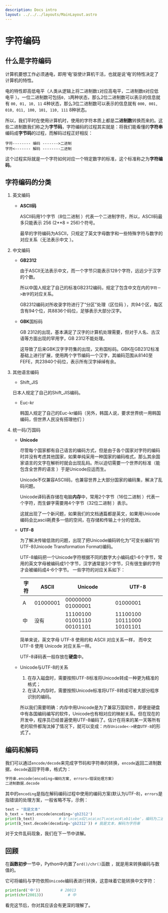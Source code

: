 ```yaml
---
description: Docs intro
layout: ../../../layouts/MainLayout.astro
---
```


# 字符编码

## 什么是字符编码

计算机要想工作必须通电，即用‘电’驱使计算机干活，也就是说‘电’的特性决定了计算机的特性。

电的特性即高低电平（人类从逻辑上将二进制数`1`对应高电平，二进制数`0`对应低电平 ）。一位二进制数可包括`0, 1`两种状态，那么2位二进制数可以表示的信息就有 `00, 01, 10, 11` 4种状态，那么3位二进制数可以表示的信息就有 `000, 001, 010, 011, 100, 101, 110, 111` 8种状态。

所以，我们平时在使用计算机时，使用的字符本质上都是**二进制数**转换而来的。这些二进制数我们称之为**字节码**，字符编码的过程其实就是：将我们能看懂的**字符串**编码成**字节码**的过程，而解码过程正好相反：

  	字符-------- 编码 ------->二进制
  	字符<------- 解码 --------二进制

这个过程实际就是一个字符如何对应一个特定数字的标准，这个标准称之为**字符编码**。

## 字符编码的分类

1. 英文编码

   + **ASCII码**

     ASCII码用1个字节（8位二进制 ）代表一个二进制字符，所以，ASCII码最多只能表示 256 (2**8 = 256)个符号。

     最早的字符编码为ASCII，只规定了英文字母数字和一些特殊字符与数字的对应关系（无法表示中文 ）。

2. 中文编码

   + **GB2312**

     由于ASCII无法表示中文，而一个字节只能表示128个字符，远远少于汉字的个数。

     所以中国人规定了自己的标准GB2312编码，规定了包含中文在内的`字符－>数字`的对应关系。

     GB2312编码对所收录字符进行了“分区”处理（区位码 ），共94个区，每区含有94个位，共8836个码位，足够表示大部分汉字。

   + **GBK**国标码

     GB 2312的出现，基本满足了汉字的计算机处理需要，但对于人名、古汉语等方面出现的罕用字，GB 2312不能处理。

     这导致了后来GBK汉字字符集的出现，又称国标码。GBK在GB2312标准基础上进行扩展，使用两个字节编码一个汉字，其编码范围从8140至FEFE，共23940个码位，表示所有汉字绰绰有余。

3. 其他语言编码

   +  Shift_JIS

     日本人规定了自己的Shift_JIS编码。

   + Euc-kr

     韩国人规定了自己的Euc-kr编码（另外，韩国人说，要求世界统一用韩国编码，但世界人民没有搭理他们 ）

4. 统一码/万国码

   + **Unicode**

     尽管每个国家都有自己语言的编码方式，但是由于各个国家对字符的编码时并没有考虑其他国家，如果单纯采用一种国家的编码格式，那么其余国家语言的文字在解析时就会出现乱码。所以迫切需要一个世界的标准（能包含全世界的语言 ）于是Unicode应运而生。

     Unicode不仅兼容ASCII码，也兼容世界上大部分国家的编码集，解决了乱码问题。

     Unicode译码表存储在电脑**内存**中，常用2个字节（16位二进制 ）代表一个字符，而生僻字需要用4个字节（32位二进制 ）表示。

     这就出现了一个新问题，如果我们的文档通篇都是英文，如果用Unicode编码会比ascii耗费多一倍的空间，在存储和传输上十分的低效。

   + **UTF-8**

     为了解决传输低效的问题，出现了把Unicode编码转化为“可变长编码”的UTF-8(Unicode Transformation Format)编码。

     UTF-8编码把一个Unicode字符根据不同的数字大小编码成1-6个字节，常用的英文字母被编码成1个字节，汉字通常是3个字节，只有很生僻的字符才会被编码成4-6个字节。 一些字符的对应关系如下：

     | 字符 | ASCII    | Unicode                    | UTF-8                      |
     | ---- | -------- | -------------------------- | -------------------------- |
     | A    | 01000001 | 00000000 01000001          | 01000001                   |
     | 中   | 没有     | 11100100 01001110 00101101 | 11100100 10111000 10101101 |

     简单来说，英文字母 UTF-8 使用的和 ASCII 对应关系一样， 而中文 UTF-8 使用 Unicode 对应关系一样。

     UTF-8译码表一般存放在**硬盘**中。

   + Unicode与UTF-8的关系

     1. 在存入磁盘时，需要按照UTF-8标准将Unicode转成一种更为精准的格式；
     2. 在读入内存时，需要按照Unicode标准将UTF-8转成可被大部分程序识别的编码。

     所以我们需要明确：内存中用Unicode是为了兼容万国软件，即便是硬盘中有各国编码编写的软件，Unicode也有相对应的映射关系。但在现在的开发中，程序员已经普遍使用UTF-8编码了。估计在将来的某一天等所有老的软件都淘汰掉了情况下，就可以变成：`内存Unicode<->硬盘UTF-8`的形式了。

## 编码和解码

我们可以通过`encode/decode`来完成字节码和字符串的转换，`encode`返回二进制数据，`decode`返回字符串，格式为：

```python
字符串.encode(encoding=编码方案, errors=错误处理方案)
二进制数据.decode
```

其中的`encoding`是指在解码编码过程中使用的编码方案(默认为UTF-8)，`errors`是指错误的处理方案，一般省略不写，示例：

```python
text = "我是文本"
b_text = text.encode(encoding='gb2312')
print(b_text)			# b'\xce\xd2\xca\xc7\xce\xc4\xb1\xbe'，编码为二进制数据
print(b_text.decode(decoding='gb2312'))	# 我是文本，解码为字符串
```

对于文件乱码现象，我们在下一节中讲解。

## 回顾

 在**函数初步**一节中，Python中内置了`ord()/chr()`函数 ，就是用来转换编码与数值的。

它可将编码与字符依照`Unicode`编码表进行转换，这意味着它能转换中文字符：

```python
print(ord('中'))			# 20013
print(chr(20013))			# 中
```

看完这节后，你对其应该会有更深的理解了。

​                

​                

​                

​                

​                

